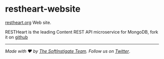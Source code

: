 restheart-website
=================

[restheart.org](https://restheart.org) Web site.

RESTHeart is the leading Content REST API microservice for MongoDB, fork it on [github](https://github.com/SoftInstigate/restheart)

<hr></hr>

_Made with :heart: by [The SoftInstigate Team](https://www.softinstigate.com/). Follow us on [Twitter](https://twitter.com/softinstigate)_.

